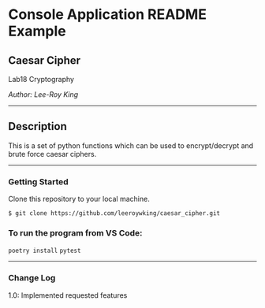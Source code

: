 # Console Application README Example

## Caesar Cipher

Lab18 Cryptography

*Author: Lee-Roy King*

----

## Description
This is a set of python functions which can be used to encrypt/decrypt and brute force caesar ciphers.


---

### Getting Started
Clone this repository to your local machine.

```
$ git clone https://github.com/leeroywking/caesar_cipher.git
```

### To run the program from VS Code:
`poetry install`
`pytest`


---

### Change Log
1.0: Implemented requested features